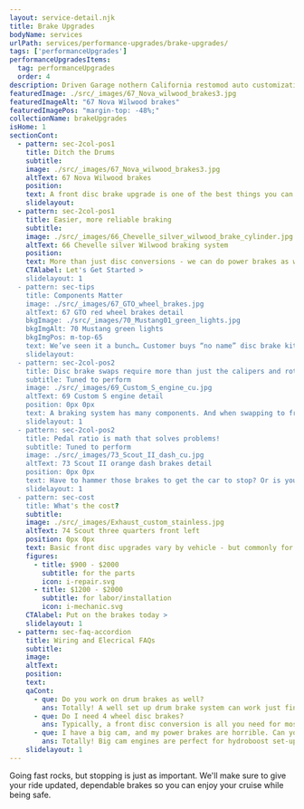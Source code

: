 ```yaml
---
layout: service-detail.njk
title: Brake Upgrades
bodyName: services
urlPath: services/performance-upgrades/brake-upgrades/
tags: ['performanceUpgrades']
performanceUpgradesItems:
  tag: performanceUpgrades
  order: 4
description: Driven Garage nothern California restomod auto customization and repair shop
featuredImage: ./src/_images/67_Nova_wilwood_brakes3.jpg
featuredImageAlt: "67 Nova Wilwood brakes"
featuredImagePos: "margin-top: -48%;"
collectionName: brakeUpgrades
isHome: 1
sectionCont:
  - pattern: sec-2col-pos1
    title: Ditch the Drums
    subtitle: 
    image: ./src/_images/67_Nova_wilwood_brakes3.jpg
    altText: 67 Nova Wilwood brakes
    position: 
    text: A front disc brake upgrade is one of the best things you can do to most classic cars. Remember, when these cars were built - the playing field was a bit more even with most cars having drum brakes. Now you have to worry about the soccer mom in her lexus who can outbrake your car by 100’s of feet.
    slidelayout:
  - pattern: sec-2col-pos1
    title: Easier, more reliable braking
    subtitle: 
    image: ./src/_images/66_Chevelle_silver_wilwood_brake_cylinder.jpg
    altText: 66 Chevelle silver Wilwood braking system
    position: 
    text: More than just disc conversions - we can do power brakes as well. Even “Hydroboost brakes” that use power steering pressure for assist. We can match the best components for your needs and get your ride stopping on a dime.
    CTAlabel: Let's Get Started >
    slidelayout: 1
  - pattern: sec-tips
    title: Components Matter
    image: ./src/_images/67_GTO_wheel_brakes.jpg
    altText: 67 GTO red wheel brakes detail
    bkgImage: ./src/_images/70_Mustang01_green_lights.jpg
    bkgImgAlt: 70 Mustang green lights
    bkgImgPos: m-top-65
    text: We’ve seen it a bunch… Customer buys “no name” disc brake kit online and asks us to install it. Most of these kits use off the shelf parts from 20 year old cars and some brackets. They rarely fit right and can take 2x longer to install. We prefer to spec a good engineered component from a company like Wilwood Engineering, Brembo, Baer, etc. The kit was engineered for the car - and can generally be installed in half the time of some cobbled together “Kit”.  You save in the long run by saving on Labor hours - $400 saved on the cheap kit can end up costing you $800 in hours to install. You also get a superior product that adds resale to the car.
    slidelayout:
  - pattern: sec-2col-pos2
    title: Disc brake swaps require more than just the calipers and rotors
    subtitle: Tuned to perform
    image: ./src/_images/69_Custom_S_engine_cu.jpg
    altText: 69 Custom S engine detail
    position: 0px 0px
    text: A braking system has many components. And when swapping to front (or 4 wheel) disc brakes we also need to change the lines, and most importantly the brake master cylinder. You can’t use a drum/drum master for a disc/drum set-up.
    slidelayout: 1
  - pattern: sec-2col-pos2
    title: Pedal ratio is math that solves problems!
    subtitle: Tuned to perform
    image: ./src/_images/73_Scout_II_dash_cu.jpg
    altText: 73 Scout II orange dash brakes detail
    position: 0px 0px
    text: Have to hammer those brakes to get the car to stop? Or is your pedal “Touchy” sending the car into a screech without much pressure. Pedal ratio may be the issue - we can get to the root of this issue and get you stopping safely.
    slidelayout: 1
  - pattern: sec-cost
    title: What's the cost?
    subtitle: 
    image: ./src/_images/Exhaust_custom_stainless.jpg
    altText: 74 Scout three quarters front left
    position: 0px 0px
    text: Basic front disc upgrades vary by vehicle - but commonly for a simple set-up you can expect to pay the following
    figures:
      - title: $900 - $2000
        subtitle: for the parts
        icon: i-repair.svg
      - title: $1200 - $2000
        subtitle: for labor/installation
        icon: i-mechanic.svg
    CTAlabel: Put on the brakes today >
    slidelayout: 1
  - pattern: sec-faq-accordion
    title: Wiring and Elecrical FAQs
    subtitle: 
    image: 
    altText: 
    position: 
    text: 
    qaCont:
      - que: Do you work on drum brakes as well?
        ans: Totally! A well set up drum brake system can work just fine - especially just in the rear. We can service drum brakes on most any vehicle.
      - que: Do I need 4 wheel disc brakes?
        ans: Typically, a front disc conversion is all you need for most cars - rear brakes only handle about 10-20% of your cars braking - so in most cases a front upgrade is fine.
      - que: I have a big cam, and my power brakes are horrible. Can you help?
        ans: Totally! Big cam engines are perfect for hydroboost set-ups, We can also do an electric vacuum pump as well to help at idle. 
    slidelayout: 1
---
```



Going fast rocks, but stopping is just as important. We'll make sure to give your ride updated, dependable brakes so you can enjoy your cruise while being safe.